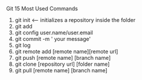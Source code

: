 Git 15 Most Used Commands
1. git init <-- initializes a repository inside the folder
2. git add
3. git config user.name/user.email
4. git commit -m ' your message'
5. git log
6. git remote add [remote name][remote url]
7. git push [remote name] [branch name]
8. git clone [repository url] [folder name]
9. git pull [remote name] [branch name]

